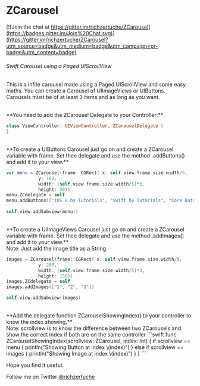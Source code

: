 # ZCarousel

[![Join the chat at https://gitter.im/richzertuche/ZCarousel](https://badges.gitter.im/Join%20Chat.svg)](https://gitter.im/richzertuche/ZCarousel?utm_source=badge&utm_medium=badge&utm_campaign=pr-badge&utm_content=badge)
<h6>Swift Carousel using a Paged UIScrollView</h6>

<p>This is a infite carousel made using a Paged UIScrollView 
and some easy maths. You can create a Carousel of UIImageViews or UIButtons.
<br>
Carousels must be of at least 3 items and as long as you want.<br></p>
<br>
**You need to add the ZCarousel Delegate to your Controller:**

```swift
class ViewController: UIViewController, ZCarouselDelegate {
}
```
<br>
**To create a UIButtons Carousel just go on and create a ZCarousel variable with frame. 
Set thee delegate and use the method .addButtons() and add it to your view.**

```swift
var menu = ZCarousel(frame: CGRect( x: self.view.frame.size.width/5,
            y: 100,
            width: (self.view.frame.size.width/5)*3,
            height: 50))
menu.ZCdelegate = self
menu.addButtons(["iOS 8 by Tutorials", "Swift by Tutorials", "Core Data by Tutorials", "WatchKit by Tutorials"])
        
self.view.addSubview(menu!)
```

<br>
**To create a UIImageViews Carousel just go on and create a ZCarousel variable with frame. 
Set thee delegate and use the method .addImages() and add it to your view.**
<br>
Note: Just add the image title as a String.

```swift
images = ZCarousel(frame: CGRect( x: self.view.frame.size.width/5,
            y: 200,
            width: (self.view.frame.size.width/5)*3,
            height: 150))
images.ZCdelegate = self
images.addImages(["1", "2", "3"])

self.view.addSubview(images)
```
<br>
**Add the delegate function ZCarouselShowingIndex() to your controller to know the index showing.**
<br>
Note: scrollview is to know the difference between two ZCarousels and show the correct index if both are on the same controller
```swift
func ZCarouselShowingIndex(scrollview: ZCarousel, index: Int) {
        if scrollview == menu {
            println("Showing Button at index \(index)")
        }
        else if scrollview == images {
            println("Showing Image at index \(index)")
        }
 }
```

Hope you find it useful.
<br>
<p>Follow me on Twitter <a href="https://www.twitter.com/richzertuche" target="_blank"> @richzertuche</a></p>
